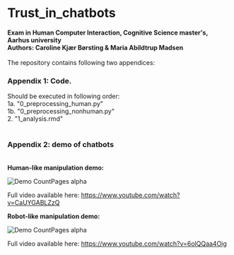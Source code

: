 # Trust_in_chatbots
<b>Exam in Human Computer Interaction, Cognitive Science master's, Aarhus university </b> <br/>
<b>Authors: Caroline Kjær Børsting & Maria Abildtrup Madsen </b> <br/>
<br/>
The repository contains following two appendices: 
<br/>
### Appendix 1: Code.
Should be executed in following order: 
<br/>
1a. "0_preprocessing_human.py" <br/>
1b. "0_preprocessing_nonhuman.py" <br/>
2. "1_analysis.rmd" <br/>
<br/>
### Appendix 2: demo of chatbots <br/>
<br/>
<b> Human-like manipulation demo: </b>

![Demo CountPages alpha](https://j.gifs.com/jZWxn5.gif)

Full video available here: https://www.youtube.com/watch?v=CaUYGABLZzQ

<b> Robot-like manipulation demo: </b>

![Demo CountPages alpha](https://j.gifs.com/YWD2Mp.gif)

Full video available here: 
https://www.youtube.com/watch?v=6olQQaa4Oig
